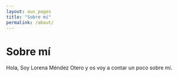 ```yaml
---
layout: aux_pages
title: "Sobre mí"
permalink: /about/
---
```


# Sobre mí

Hola, Soy Lorena Méndez Otero y os voy a contar un poco sobre mí.
